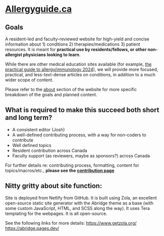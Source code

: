 # [Allergyguide.ca](https://allergyguide.ca)

## Goals

A resident-led and faculty-reviewed website for high-yield and concise information about 1) conditions 2) therapies/medications 3) patient resources. It is meant for **practical use by residents/fellows, or other non-allergist physicians looking to learn**.

While there are other medical education sites available (for example, [the practical guide to allergy/immunology 2024](https://aacijournal.biomedcentral.com/articles/supplements/volume-20-supplement-3)), we will provide more focused, practical, and less-text-dense articles on conditions, in addition to a much wider scope of content.

Please refer to the [about](allergyguide.ca/about/) section of the website for more specific breakdown of the goals and planned content.

## What is required to make this succeed both short and long term?

- A consistent editor (Josh)
- A well-defined contributing process, with a way for non-coders to contribute
- Well defined topics
- Resident contribution across Canada
- Faculty support (as reviewers, maybe as sponsors?) across Canada

For further details re: contributing process, formatting, content for topics/macros/etc., **please see the [contribution page](https://allergyguide.ca/contribute/)**

## Nitty gritty about site function:

Site is deployed from Netlify from GitHub. It is built using Zola, an excellent open-source static site generator with the Abridge theme as a base (with some custom JavaScript, HTML, and SCSS along the way). It uses Tera templating for the webpages. It is all open-source.

See the following links for more details:
https://www.getzola.org/
https://abridge.pages.dev/
